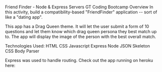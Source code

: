 Friend Finder - Node & Express Servers
GT Coding Bootcamp
Overview
In this activity, build a compatibility-based "FriendFinder" application -- sort of like a "dating app".

This app has a Drag Queen theme. It will let the user submit a form of 10 questions and let them know which drag queen persona they best match up to. The app will display the image of the person with the best overall match.

Technologies Used:
HTML
CSS
Javascript
Express
Node
JSON
Skeleton CSS
Body Parser

Express was used to handle routing. Check out the app running on heroku here:
